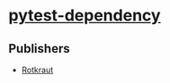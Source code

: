 # [pytest-dependency](https://pypi.org/project/pytest-dependency)



## Publishers
- [Rotkraut](https://pypi.org/user/Rotkraut)

